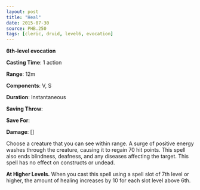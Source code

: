 ```yaml
---
layout: post
title: "Heal"
date: 2015-07-30
source: PHB.250
tags: [cleric, druid, level6, evocation]
---
```


**6th-level evocation**

**Casting Time**: 1 action

**Range**: 12m

**Components**: V, S

**Duration**: Instantaneous

**Saving Throw**:

**Save For**:

**Damage**: []

Choose a creature that you can see within range. A surge of positive energy washes through the creature, causing it to regain 70 hit points. This spell also ends blindness, deafness, and any diseases affecting the target. This spell has no effect on constructs or undead.

**At Higher Levels.** When you cast this spell using a spell slot of 7th level or higher, the amount of healing increases by 10 for each slot level above 6th.
